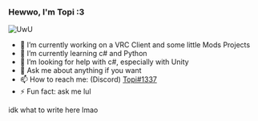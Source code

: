 ### Hewwo, I'm Topi :3
![UwU](https://media.discordapp.net/attachments/867519940747460610/869356629752152084/EWLO9pxVcAA-v6Y.jpg)

- 🔭 I’m currently working on a VRC Client and some little Mods Projects
- 🌱 I’m currently learning c# and Python
- 🤔 I’m looking for help with c#, especially with Unity
- 💬 Ask me about anything if you want
- 📫 How to reach me: (Discord) [Topi#1337](https://discordapp.com/users/487174753094729738)
- ⚡ Fun fact: ask me lul

idk what to write here lmao
